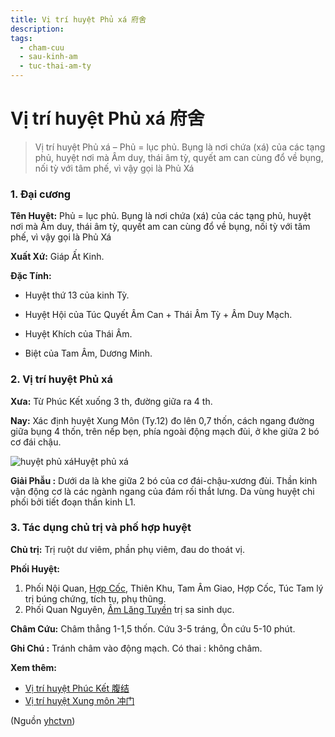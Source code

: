 ```yaml
---
title: Vị trí huyệt Phủ xá 府舍
description: 
tags:
  - cham-cuu
  - sau-kinh-am
  - tuc-thai-am-ty
---
```


# Vị trí huyệt Phủ xá 府舍 

> Vị trí huyệt Phủ xá – Phủ = lục phủ. Bụng là nơi chứa (xá) của các tạng phủ, huyệt nơi mà Âm duy, thái âm tỳ, quyết am can cùng đổ về bụng, nối tỳ với tâm phế, vì vậy gọi là Phủ Xá

### 1. Đại cương

**Tên Huyệt:** Phủ = lục phủ. Bụng là nơi chứa (xá) của các tạng phủ, huyệt nơi mà Âm duy, thái âm tỳ, quyết am can cùng đổ về bụng, nối tỳ với tâm phế, vì vậy gọi là Phủ Xá

**Xuất Xứ:** Giáp Ất Kinh.

**Đặc Tính:**

+ Huyệt thứ 13 của kinh Tỳ.

+ Huyệt Hội của Túc Quyết Âm Can + Thái Âm Tỳ + Âm Duy Mạch.

+ Huyệt Khích của Thái Âm.

+ Biệt của Tam Âm, Dương Minh.

### 2. Vị trí huyệt Phủ xá

**Xưa:** Từ Phúc Kết xuống 3 th, đường giữa ra 4 th.

**Nay:** Xác định huyệt Xung Môn (Ty.12) đo lên 0,7 thốn, cách ngang đường giữa bụng 4 thốn, trên nếp bẹn, phía ngoài động mạch đùi, ở khe giữa 2 bó cơ đái chậu.

![huyệt phủ xá](/imgs/yhctvn/huyet-phu-xa.jpg)Huyệt phủ xá

**Giải Phẫu :** Dưới da là khe giữa 2 bó của cơ đái-chậu-xương đùi. Thần kinh vận động cơ là các ngành ngang của đám rối thắt lưng. Da vùng huyệt chi phối bởi tiết đoạn thần kinh L1.

### 3. Tác dụng chủ trị và phố hợp huyệt

**Chủ trị:** Trị ruột dư viêm, phần phụ viêm, đau do thoát vị.

**Phối Huyệt:**

1. Phối Nội Quan, [Hợp Cốc](/yhctvn/huyet-hop-coc-%e5%90%88-%e8%b0%b7), Thiên Khu, Tam Âm Giao, Hợp Cốc, Túc Tam lý trị búng chứng, tích tụ, phụ thũng.
2. Phối Quan Nguyên, [Âm Lăng Tuyền](/yhctvn/vi-tri-huyet-am-lang-tuyen-%e9%98%b4%e9%99%b5%e6%b3%89) trị sa sinh dục.

**Châm Cứu:** Châm thẳng 1-1,5 thốn. Cứu 3-5 tráng, Ôn cứu 5-10 phút.

**Ghi Chú :** Tránh châm vào động mạch. Có thai : không châm.

**Xem thêm:**

* [Vị trí huyệt Phúc Kết 腹结](/yhctvn/vi-tri-huyet-phuc-ket-%e8%85%b9%e7%bb%93)
* [Vị trí huyệt Xung môn 冲门](/yhctvn/vi-tri-huyet-xung-mon-%e5%86%b2%e9%97%a8)

(Nguồn <a href="https://yhctvn.com/vi-tri-huyet-phu-xa-府舍/" target="_blank">yhctvn</a>)
